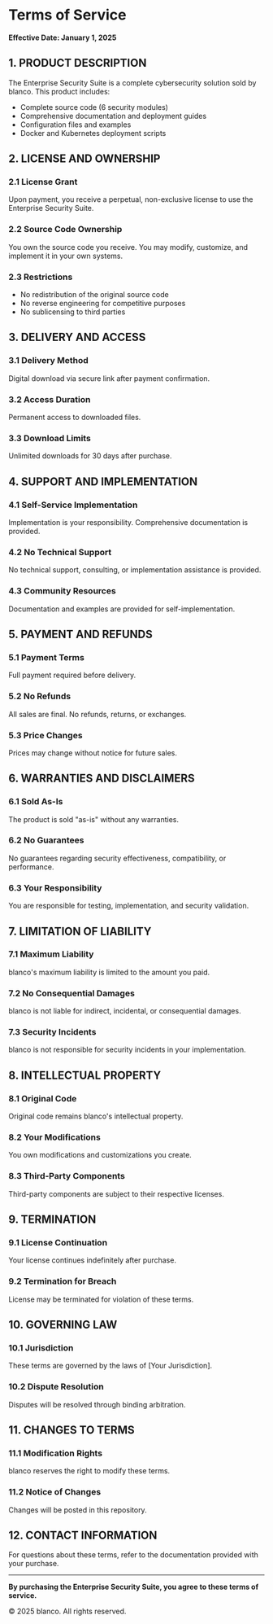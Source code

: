 # Terms of Service

**Effective Date: January 1, 2025**

## 1. PRODUCT DESCRIPTION

The Enterprise Security Suite is a complete cybersecurity solution sold by blanco. This product includes:

- Complete source code (6 security modules)
- Comprehensive documentation and deployment guides
- Configuration files and examples
- Docker and Kubernetes deployment scripts

## 2. LICENSE AND OWNERSHIP

### 2.1 License Grant
Upon payment, you receive a perpetual, non-exclusive license to use the Enterprise Security Suite.

### 2.2 Source Code Ownership
You own the source code you receive. You may modify, customize, and implement it in your own systems.

### 2.3 Restrictions
- No redistribution of the original source code
- No reverse engineering for competitive purposes
- No sublicensing to third parties

## 3. DELIVERY AND ACCESS

### 3.1 Delivery Method
Digital download via secure link after payment confirmation.

### 3.2 Access Duration
Permanent access to downloaded files.

### 3.3 Download Limits
Unlimited downloads for 30 days after purchase.

## 4. SUPPORT AND IMPLEMENTATION

### 4.1 Self-Service Implementation
Implementation is your responsibility. Comprehensive documentation is provided.

### 4.2 No Technical Support
No technical support, consulting, or implementation assistance is provided.

### 4.3 Community Resources
Documentation and examples are provided for self-implementation.

## 5. PAYMENT AND REFUNDS

### 5.1 Payment Terms
Full payment required before delivery.

### 5.2 No Refunds
All sales are final. No refunds, returns, or exchanges.

### 5.3 Price Changes
Prices may change without notice for future sales.

## 6. WARRANTIES AND DISCLAIMERS

### 6.1 Sold As-Is
The product is sold "as-is" without any warranties.

### 6.2 No Guarantees
No guarantees regarding security effectiveness, compatibility, or performance.

### 6.3 Your Responsibility
You are responsible for testing, implementation, and security validation.

## 7. LIMITATION OF LIABILITY

### 7.1 Maximum Liability
blanco's maximum liability is limited to the amount you paid.

### 7.2 No Consequential Damages
blanco is not liable for indirect, incidental, or consequential damages.

### 7.3 Security Incidents
blanco is not responsible for security incidents in your implementation.

## 8. INTELLECTUAL PROPERTY

### 8.1 Original Code
Original code remains blanco's intellectual property.

### 8.2 Your Modifications
You own modifications and customizations you create.

### 8.3 Third-Party Components
Third-party components are subject to their respective licenses.

## 9. TERMINATION

### 9.1 License Continuation
Your license continues indefinitely after purchase.

### 9.2 Termination for Breach
License may be terminated for violation of these terms.

## 10. GOVERNING LAW

### 10.1 Jurisdiction
These terms are governed by the laws of [Your Jurisdiction].

### 10.2 Dispute Resolution
Disputes will be resolved through binding arbitration.

## 11. CHANGES TO TERMS

### 11.1 Modification Rights
blanco reserves the right to modify these terms.

### 11.2 Notice of Changes
Changes will be posted in this repository.

## 12. CONTACT INFORMATION

For questions about these terms, refer to the documentation provided with your purchase.

---

**By purchasing the Enterprise Security Suite, you agree to these terms of service.**

© 2025 blanco. All rights reserved.
